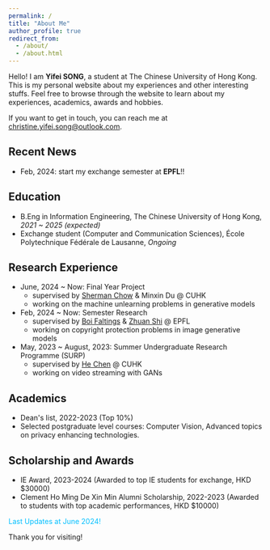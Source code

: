```yaml
---
permalink: /
title: "About Me"
author_profile: true
redirect_from: 
  - /about/
  - /about.html
---
```



Hello! I am **Yifei SONG**, a student at The Chinese University of Hong Kong. This is my personal website about my experiences and other interesting stuffs.
Feel free to browse through the website to learn about my experiences, academics, awards and hobbies. 

If you want to get in touch, you can reach me at [christine.yifei.song@outlook.com](mailto:christine.yifei.song@outlook.com).

## Recent News
 - Feb, 2024: start my exchange semester at **EPFL**!!

## Education
 - B.Eng in Information Engineering, The Chinese University of Hong Kong, *2021 ~ 2025 (expected)*
 - Exchange student (Computer and Communication Sciences), École Polytechnique Fédérale de Lausanne, *Ongoing*

## Research Experience
 - June, 2024 ~ Now: Final Year Project
   - supervised by [Sherman Chow](https://www.ie.cuhk.edu.hk/faculty/chow-sze-ming-sherman/) & Minxin Du @ CUHK
   - working on the machine unlearning problems in generative models 
 - Feb, 2024 ~ Now: Semester Research
   - supervised by [Boi Faltings](https://people.epfl.ch/boi.faltings?lang=en) & [Zhuan Shi](https://people.epfl.ch/zhuan.shi/?lang=en) @ EPFL
   - working on copyright protection problems in image generative models
 - May, 2023 ~ August, 2023: Summer Undergraduate Research Programme (SURP)
   - supervised by [He Chen](https://www.ie.cuhk.edu.hk/faculty/chen-he-henry/) @ CUHK
   - working on video streaming with GANs
  

## Academics
 - Dean's list, 2022-2023 (Top 10%)
 - Selected postgraduate level courses: Computer Vision, Advanced topics on privacy enhancing technologies.


## Scholarship and Awards
 - IE Award, 2023-2024 (Awarded to top IE students for exchange, HKD $30000)
 - Clement Ho Ming De Xin Min Alumni Scholarship, 2022-2023 (Awarded to students with top academic performances, HKD $10000)

   
<span style="color:DeepSkyBlue">Last Updates at June 2024!</span>



Thank you for visiting!
